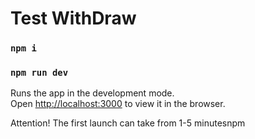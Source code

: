 # Test WithDraw


### `npm i`

### `npm run dev`

Runs the app in the development mode.\
Open [http://localhost:3000](http://localhost:3000) to view it in the browser.


Attention! The first launch can take from 1-5 minutesnpm 
